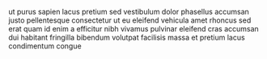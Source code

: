 ut purus sapien lacus pretium sed vestibulum dolor phasellus accumsan justo
pellentesque consectetur ut eu eleifend vehicula amet rhoncus sed erat quam id
enim a efficitur nibh vivamus pulvinar eleifend cras accumsan dui habitant
fringilla bibendum volutpat facilisis massa et pretium lacus condimentum congue